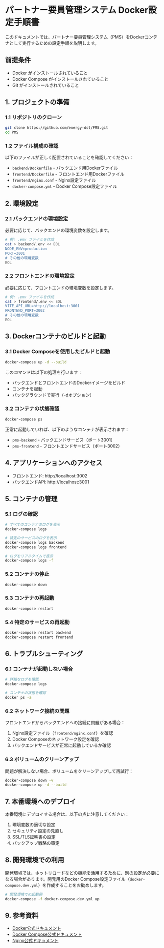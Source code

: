 # パートナー要員管理システム Docker設定手順書

このドキュメントでは、パートナー要員管理システム（PMS）をDockerコンテナとして実行するための設定手順を説明します。

## 前提条件

- Docker がインストールされていること
- Docker Compose がインストールされていること
- Git がインストールされていること

## 1. プロジェクトの準備

### 1.1 リポジトリのクローン

```bash
git clone https://github.com/energy-dot/PMS.git
cd PMS
```

### 1.2 ファイル構成の確認

以下のファイルが正しく配置されていることを確認してください：

- `backend/Dockerfile` - バックエンド用Dockerファイル
- `frontend/Dockerfile` - フロントエンド用Dockerファイル
- `frontend/nginx.conf` - Nginx設定ファイル
- `docker-compose.yml` - Docker Compose設定ファイル

## 2. 環境設定

### 2.1 バックエンドの環境設定

必要に応じて、バックエンドの環境変数を設定します。

```bash
# 例: .env ファイルを作成
cat > backend/.env << EOL
NODE_ENV=production
PORT=3001
# その他の環境変数
EOL
```

### 2.2 フロントエンドの環境設定

必要に応じて、フロントエンドの環境変数を設定します。

```bash
# 例: .env ファイルを作成
cat > frontend/.env << EOL
VITE_API_URL=http://localhost:3001
FRONTEND_PORT=3002
# その他の環境変数
EOL
```

## 3. Dockerコンテナのビルドと起動

### 3.1 Docker Composeを使用したビルドと起動

```bash
docker-compose up -d --build
```

このコマンドは以下の処理を行います：
- バックエンドとフロントエンドのDockerイメージをビルド
- コンテナを起動
- バックグラウンドで実行（-dオプション）

### 3.2 コンテナの状態確認

```bash
docker-compose ps
```

正常に起動していれば、以下のようなコンテナが表示されます：
- `pms-backend` - バックエンドサービス（ポート3001）
- `pms-frontend` - フロントエンドサービス（ポート3002）

## 4. アプリケーションへのアクセス

- フロントエンド: http://localhost:3002
- バックエンドAPI: http://localhost:3001

## 5. コンテナの管理

### 5.1 ログの確認

```bash
# すべてのコンテナのログを表示
docker-compose logs

# 特定のサービスのログを表示
docker-compose logs backend
docker-compose logs frontend

# ログをリアルタイムで表示
docker-compose logs -f
```

### 5.2 コンテナの停止

```bash
docker-compose down
```

### 5.3 コンテナの再起動

```bash
docker-compose restart
```

### 5.4 特定のサービスの再起動

```bash
docker-compose restart backend
docker-compose restart frontend
```

## 6. トラブルシューティング

### 6.1 コンテナが起動しない場合

```bash
# 詳細なログを確認
docker-compose logs

# コンテナの状態を確認
docker ps -a
```

### 6.2 ネットワーク接続の問題

フロントエンドからバックエンドへの接続に問題がある場合：

1. Nginx設定ファイル（`frontend/nginx.conf`）を確認
2. Docker Composeのネットワーク設定を確認
3. バックエンドサービスが正常に起動しているか確認

### 6.3 ボリュームのクリーンアップ

問題が解決しない場合、ボリュームをクリーンアップして再試行：

```bash
docker-compose down -v
docker-compose up -d --build
```

## 7. 本番環境へのデプロイ

本番環境にデプロイする場合は、以下の点に注意してください：

1. 環境変数の適切な設定
2. セキュリティ設定の見直し
3. SSL/TLS証明書の設定
4. バックアップ戦略の策定

## 8. 開発環境での利用

開発環境では、ホットリロードなどの機能を活用するために、別の設定が必要になる場合があります。開発用のDocker Compose設定ファイル（`docker-compose.dev.yml`）を作成することをお勧めします。

```bash
# 開発環境での起動例
docker-compose -f docker-compose.dev.yml up
```

## 9. 参考資料

- [Docker公式ドキュメント](https://docs.docker.com/)
- [Docker Compose公式ドキュメント](https://docs.docker.com/compose/)
- [Nginx公式ドキュメント](https://nginx.org/en/docs/)
